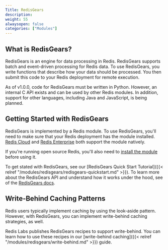 ```yaml
---
Title: RedisGears
description:
weight: 55
alwaysopen: false
categories: ["Modules"]
---
```

## What is RedisGears?

RedisGears is an engine for data processing in Redis. RedisGears supports batch and event-driven processing for Redis data. To use RedisGears, you write functions that describe how your data should be processed. You then submit this code to your Redis deployment for remote execution.

As of v1.0.0, code for RedisGears must be written in Python. However, an internal C API exists and can be used by other Redis modules. In addition, support for other languages, including Java and JavaScript, is being planned.

## Getting Started with RedisGears

RedisGears is implemented by a Redis module. To use RedisGears, you'll need to make sure that your Redis deployment has the module installed. [Redis Cloud](https://redislabs.com/redis-enterprise-cloud/) and [Redis Enterprise](https://docs.redislabs.com/latest/rs/) both support the module natively.

If you're running open source Redis, you'll also need to [install the module](https://oss.redislabs.com/redisgears/quickstart.html) before using it.

To get stated with RedisGears, see our [RedisGears Quick Start Tutorial]({{< relref "/modules/redisgears/redisgears-quickstart.md" >}}). To learn more about the RedisGears API and understand how it works under the hood, see of the [RedisGears docs](https://oss.redislabs.com/redisgears/).

## Write-Behind Caching Patterns

Redis users typically implement caching by using the look-aside pattern. However, with RedisGears, you can implement write-behind caching strategies, as well.

Redis Labs publishes RedisGears recipes to support write-behind. You can learn how to use these recipes in our [write-behind caching]({{< relref "/modules/redisgears/write-behind.md" >}}) guide.

